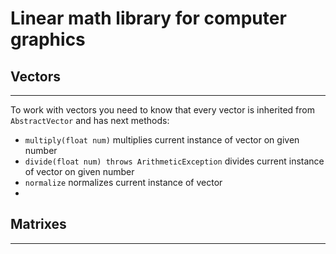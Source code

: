 # Linear math library for computer graphics

## Vectors

---

To work with vectors you need to know that every vector is inherited from
`AbstractVector` and has next methods:
* `multiply(float num)` multiplies current instance of vector on given number
* `divide(float num) throws ArithmeticException` divides current instance of vector on given number
* `normalize` normalizes current instance of vector
* 

    



## Matrixes

---